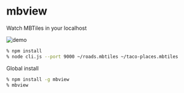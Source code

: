 # mbview

Watch MBTiles in your localhost

![demo](https://raw.githubusercontent.com/mapbox/mbview/master/demo.gif)

```bash
% npm install
% node cli.js --port 9000 ~/roads.mbtiles ~/taco-places.mbtiles
```

Global install

```bash
% npm install -g mbview
% mbview
```
